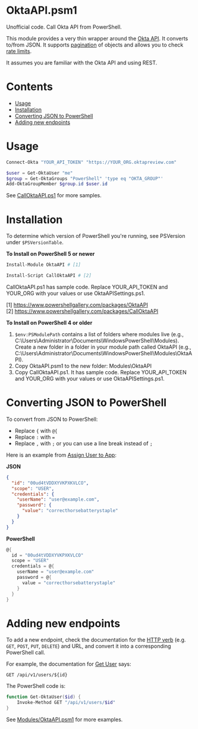 # OktaAPI.psm1
Unofficial code. Call Okta API from PowerShell.

This module provides a very thin wrapper around the [Okta API](https://developer.okta.com/documentation/). It converts to/from JSON. It supports [pagination](https://developer.okta.com/docs/api/getting_started/design_principles#pagination) of objects and allows you to check [rate limits](https://developer.okta.com/docs/api/getting_started/rate-limits).

It assumes you are familiar with the Okta API and using REST.

# Contents
- [Usage](#usage)
- [Installation](#installation)
- [Converting JSON to PowerShell](#converting-json-to-powershell)
- [Adding new endpoints](#adding-new-endpoints)

# Usage
```powershell
Connect-Okta "YOUR_API_TOKEN" "https://YOUR_ORG.oktapreview.com"

$user = Get-OktaUser "me"
$group = Get-OktaGroups "PowerShell" 'type eq "OKTA_GROUP"'
Add-OktaGroupMember $group.id $user.id
```

See [CallOktaAPI.ps1](CallOktaAPI.ps1) for more samples.

# Installation
To determine which version of PowerShell you're running, see PSVersion under `$PSVersionTable`.

**To Install on PowerShell 5 or newer**

```powershell
Install-Module OktaAPI # [1]

Install-Script CallOktaAPI # [2]
```
CallOktaAPI.ps1 has sample code. Replace YOUR_API_TOKEN and YOUR_ORG with your values or use OktaAPISettings.ps1.

[1] https://www.powershellgallery.com/packages/OktaAPI <br>
[2] https://www.powershellgallery.com/packages/CallOktaAPI

**To Install on PowerShell 4 or older**

1. `$env:PSModulePath` contains a list of folders where modules live (e.g., C:\Users\Administrator\Documents\WindowsPowerShell\Modules). 
Create a new folder in a folder in your module path called OktaAPI (e.g., C:\Users\Administrator\Documents\WindowsPowerShell\Modules\OktaAPI).
2. Copy OktaAPI.psm1 to the new folder: Modules\OktaAPI
3. Copy CallOktaAPI.ps1. It has sample code. Replace YOUR_API_TOKEN and YOUR_ORG with your values or use OktaAPISettings.ps1.

# Converting JSON to PowerShell
To convert from JSON to PowerShell:
* Replace `{` with `@{`
* Replace `:` with `=`
* Replace `,` with `;` or you can use a line break instead of `;`

Here is an example from [Assign User to App](https://developer.okta.com/docs/api/resources/apps#assign-user-to-application-for-sso):

**JSON**
```json
{
  "id": "00ud4tVDDXYVKPXKVLCO",
  "scope": "USER",
  "credentials": {
    "userName": "user@example.com",
    "password": {
      "value": "correcthorsebatterystaple"
    }
  }
}
```

**PowerShell**
```powershell
@{
  id = "00ud4tVDDXYVKPXKVLCO"
  scope = "USER"
  credentials = @{
    userName = "user@example.com"
    password = @{
      value = "correcthorsebatterystaple"
    }
  }
}
```

# Adding new endpoints
To add a new endpoint, check the documentation for the [HTTP verb](https://developer.okta.com/docs/api/getting_started/design_principles#http-verbs) (e.g. `GET`, `POST`, `PUT`, `DELETE`) and URL, and convert it into a corresponding PowerShell call.

For example, the documentation for [Get User](https://developer.okta.com/docs/api/resources/users#get-user) says:
```
GET /api/v1/users/${id}
```

The PowerShell code is:
```powershell
function Get-OktaUser($id) {
    Invoke-Method GET "/api/v1/users/$id"
}
```

See [Modules/OktaAPI.psm1](Modules/OktaAPI.psm1) for more examples.
